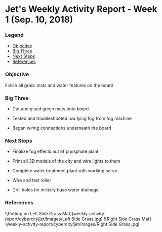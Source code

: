 # Jet's Weekly Activity Report - Week 1  (Sep. 10, 2018)
### Legend
- [Objective](#objective)
- [Big Three](#big-three)
- [Next Steps](#next-steps)
- [References](#references)

### Objective

Finish all grass mats and water features on the board

### Big Three

- Cut and glued green mats onto board

- Tested and troubleshooted low lying fog from fog machine

- Began wiring connections underneath the board

### Next Steps

- Finalize fog effects out of phosphate plant

- Print all 3D models of the city and wire lights to them

- Complete water treatment plant with working servo

- Wire and test roller

- Drill holes for military base water drainage

### References

![Putting on Left Side Grass Mat](weekly-activity-report/cybercity/jet/Images/Left Side Grass.jpg)
![Right Side Grass Mat](weekly-activity-report/cybercity/jet/Images/Right Side Grass.jpg)
